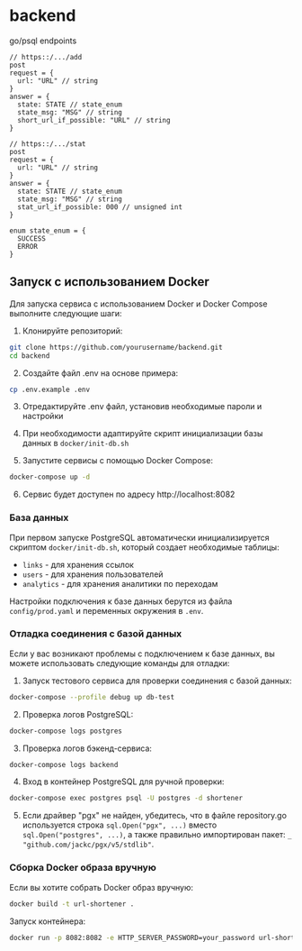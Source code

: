 # backend

go/psql endpoints
```
// https::/.../add
post
request = {
  url: "URL" // string
}
answer = {
  state: STATE // state_enum
  state_msg: "MSG" // string
  short_url_if_possible: "URL" // string
}

// https::/.../stat
post
request = {
  url: "URL" // string
}
answer = {
  state: STATE // state_enum
  state_msg: "MSG" // string
  stat_url_if_possible: 000 // unsigned int
}

enum state_enum = {
  SUCCESS
  ERROR
}
```

## Запуск с использованием Docker

Для запуска сервиса с использованием Docker и Docker Compose выполните следующие шаги:

1. Клонируйте репозиторий:
```bash
git clone https://github.com/yourusername/backend.git
cd backend
```

2. Создайте файл .env на основе примера:
```bash
cp .env.example .env
```

3. Отредактируйте .env файл, установив необходимые пароли и настройки

4. При необходимости адаптируйте скрипт инициализации базы данных в `docker/init-db.sh`

5. Запустите сервисы с помощью Docker Compose:
```bash
docker-compose up -d
```

6. Сервис будет доступен по адресу http://localhost:8082

### База данных

При первом запуске PostgreSQL автоматически инициализируется скриптом `docker/init-db.sh`, который создает необходимые таблицы:
- `links` - для хранения ссылок
- `users` - для хранения пользователей
- `analytics` - для хранения аналитики по переходам

Настройки подключения к базе данных берутся из файла `config/prod.yaml` и переменных окружения в `.env`.

### Отладка соединения с базой данных

Если у вас возникают проблемы с подключением к базе данных, вы можете использовать следующие команды для отладки:

1. Запуск тестового сервиса для проверки соединения с базой данных:
```bash
docker-compose --profile debug up db-test
```

2. Проверка логов PostgreSQL:
```bash
docker-compose logs postgres
```

3. Проверка логов бэкенд-сервиса:
```bash
docker-compose logs backend
```

4. Вход в контейнер PostgreSQL для ручной проверки:
```bash
docker-compose exec postgres psql -U postgres -d shortener
```

5. Если драйвер "pgx" не найден, убедитесь, что в файле repository.go используется строка `sql.Open("pgx", ...)` вместо `sql.Open("postgres", ...)`, а также правильно импортирован пакет: `_ "github.com/jackc/pgx/v5/stdlib"`.

### Сборка Docker образа вручную

Если вы хотите собрать Docker образ вручную:

```bash
docker build -t url-shortener .
```

Запуск контейнера:

```bash
docker run -p 8082:8082 -e HTTP_SERVER_PASSWORD=your_password url-shortener
```
